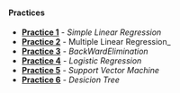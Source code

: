 #### Practices

- [**Practice 1**](./Practica1) - _Simple Linear Regression_
- [**Practice 2**](./Practica2) - Multiple Linear Regression\_
- [**Practice 3**](./Practica3) - _BackWardElimination_
- [**Practice 4**](./Practica4) - _Logistic Regression_
- [**Practice 5**](./Practica5) - _Support Vector Machine_
- [**Practice 6**](./Practica6) - _Desicion Tree_
